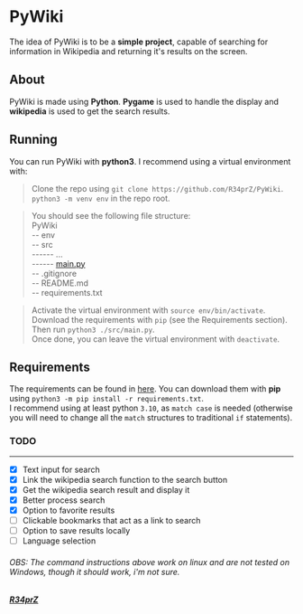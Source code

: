 # PyWiki

The idea of PyWiki is to be a **simple project**, capable of searching for information in Wikipedia and returning it's results on the screen.


## About
PyWiki is made using **Python**. **Pygame** is used to handle the display and **wikipedia** is used to get the search results.

## Running
You can run PyWiki with **python3**. I recommend using a virtual environment with:
> Clone the repo  using `git clone https://github.com/R34prZ/PyWiki`.  
> `python3 -m venv env` in the repo root.   
  
> You should see the following file structure:  
> PyWiki  
> -- env  
> -- src  
> ------ ...  
> ------ [main.py](./src/main.py)  
> -- .gitignore  
> -- README.md  
> -- requirements.txt  
  
> Activate the virtual environment with `source env/bin/activate`.  
> Download the requirements with `pip` (see the Requirements section).  
> Then run `python3 ./src/main.py`.  
> Once done, you can leave the virtual environment with `deactivate`.  

## Requirements
The requirements can be found in [here](./requirements.txt). You can download them with **pip** using `python3 -m pip install -r requirements.txt`.  
I recommend using at least python `3.10`, as `match case` is needed (otherwise you will need to change all the `match` structures to traditional `if` statements).

### TODO
---
 - [x] Text input for search
 - [X] Link the wikipedia search function to the search button
 - [X] Get the wikipedia search result and display it
 - [X] Better process search
 - [X] Option to favorite results
 - [ ] Clickable bookmarks that act as a link to search
 - [ ] Option to save results locally
 - [ ] Language selection
 
###### OBS:  The command instructions above work on linux and are not tested on Windows, though it should work, i'm not sure.
  
##### [R34prZ](https://github.com/R34prZ)
